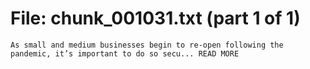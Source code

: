 ﻿# File: chunk_001031.txt (part 1 of 1)
```
As small and medium businesses begin to re-open following the pandemic, it’s important to do so secu... READ MORE
```

